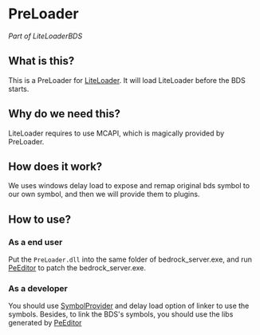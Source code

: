 # PreLoader
_Part of LiteLoaderBDS_

## What is this?
This is a PreLoader for [LiteLoader](https://github.com/LiteLDev/LiteLoader). It will load LiteLoader before the BDS starts.

## Why do we need this?
LiteLoader requires to use MCAPI, which is magically provided by PreLoader.

## How does it work?
We uses windows delay load to expose and remap original bds symbol to our own symbol, and then we will provide them to plugins.

## How to use?

### As a end user
Put the `PreLoader.dll` into the same folder of bedrock_server.exe, and run [PeEditor](https://github.com/LiteLDev/PeEditor) to patch the bedrock_server.exe.

### As a developer
You should use [SymbolProvider](https://github.com/LiteLDev/SymbolProvider) and delay load option of linker to use the symbols. Besides, to link the BDS's symbols, you should use the libs generated by [PeEditor](https://github.com/LiteLDev/PeEditor)
